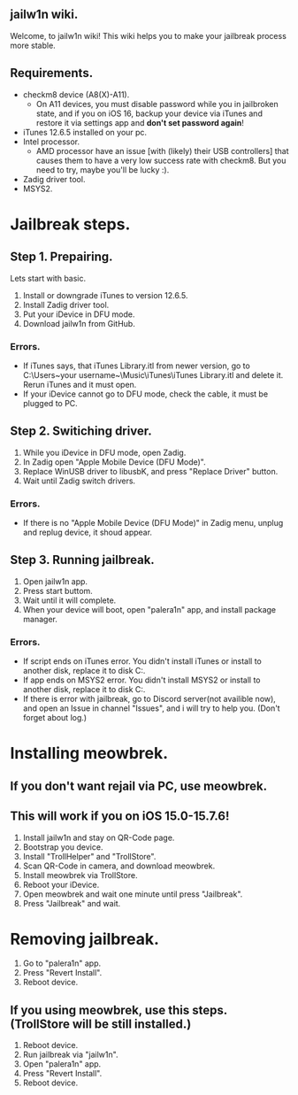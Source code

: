 ## jailw1n wiki.

Welcome, to jailw1n wiki! This wiki helps you to make your jailbreak process more stable.

## Requirements.

- checkm8 device (A8(X)-A11).
  - On A11 devices, you must disable password while you in jailbroken state, and if you on iOS 16, backup your device via iTunes and restore it via settings app and **don't set password again**!
- iTunes 12.6.5 installed on your pc.
- Intel processor.
  - AMD processor have an issue [with (likely) their USB controllers] that causes them to have a very low success rate with checkm8. But you need to try, maybe you'll be lucky :).
- Zadig driver tool.
- MSYS2.

# Jailbreak steps.
## Step 1. Prepairing.

Lets start with basic.

1. Install or downgrade iTunes to version 12.6.5.
2. Install Zadig driver tool.
3. Put your iDevice in DFU mode.
4. Download jailw1n from GitHub.

### Errors.

- If iTunes says, that iTunes Library.itl from newer version, go to C:\Users\~your username~\Music\iTunes\iTunes Library.itl and delete it. Rerun iTunes and it must open.
- If your iDevice cannot go to DFU mode, check the cable, it must be plugged to PC.

## Step 2. Switiching driver.

1. While you iDevice in DFU mode, open Zadig.
2. In Zadig open "Apple Mobile Device (DFU Mode)".
3. Replace WinUSB driver to libusbK, and press "Replace Driver" button.
4. Wait until Zadig switch drivers.

### Errors.

- If there is no "Apple Mobile Device (DFU Mode)" in Zadig menu, unplug and replug device, it shoud appear.

## Step 3. Running jailbreak.

1. Open jailw1n app.
2. Press start buttom.
3. Wait until it will complete.
4. When your device will boot, open "palera1n" app, and install package manager.

### Errors.

- If script ends on iTunes error. You didn't install iTunes or install to another disk, replace it to disk C:\.
- If app ends on MSYS2 error. You didn't install MSYS2 or install to another disk, replace it to disk C:\.
- If there is error with jailbreak, go to Discord server(not availible now), and open an Issue in channel "Issues", and i will try to help you. (Don't forget about log.)

# Installing meowbrek.
## If you don't want rejail via PC, use meowbrek.
## This will work if you on iOS 15.0-15.7.6!

1. Install jailw1n and stay on QR-Code page.
2. Bootstrap you device.
3. Install "TrollHelper" and "TrollStore".
4. Scan QR-Code in camera, and download meowbrek.
5. Install meowbrek via TrollStore.
6. Reboot your iDevice.
7. Open meowbrek and wait one minute until press "Jailbreak".
8. Press "Jailbreak" and wait.

# Removing jailbreak.

1. Go to "palera1n" app.
2. Press "Revert Install".
3. Reboot device.
## If you using meowbrek, use this steps. (TrollStore will be still installed.)
1. Reboot device.
2. Run jailbreak via "jailw1n".
3. Open "palera1n" app.
4. Press "Revert Install".
5. Reboot device.
